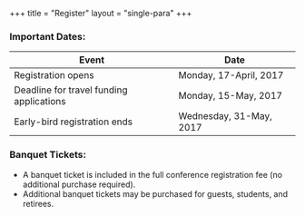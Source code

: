 +++
title = "Register"
layout = "single-para"
+++

### Important Dates:

| Event | Date |
|------|-------|
|Registration opens |Monday, 17-April, 2017|
|Deadline for travel funding applications|Monday, 15-May, 2017|
|Early-bird registration ends |Wednesday, 31-May, 2017|

### Banquet Tickets:
* A banquet ticket is included in the full conference registration fee (no additional purchase required).
* Additional banquet tickets may be purchased for guests, students, and retirees.